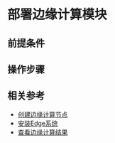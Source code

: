 # 部署边缘计算模块





## 前提条件


## 操作步骤

## 相关参考
- [创建边缘计算节点](../Getting-Started/Create-Edgenode.md)
- [安装Edge系统](../Getting-Started/Install-Edge-System.md)
- [查看边缘计算结果](../Edge-Module/View-Module-Result.md)
                                 
		
